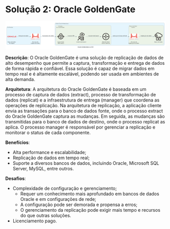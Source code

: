 # Solução 2: Oracle GoldenGate

![Arquitetura sugerida](../diagrams/oracle_goldengate_na_oci.png)

**Descrição**:
O Oracle GoldenGate é uma solução de replicação de dados de alto desempenho que permite a captura, transformação e entrega de dados de forma rápida e confiável. Essa solução é capaz de migrar dados em tempo real e é altamente escalável, podendo ser usada em ambientes de alta demanda.

**Arquitetura**:
A arquitetura do Oracle GoldenGate é baseada em um processo de captura de dados (extract), processo de transformação de dados (replicat) e a infraestrutura de entrega (manager) que coordena as operações de replicação. Na arquitetura de replicação, a aplicação cliente envia as transações para o banco de dados fonte, onde o processo extract do Oracle GoldenGate captura as mudanças. Em seguida, as mudanças são transmitidas para o banco de dados de destino, onde o processo replicat as aplica. O processo manager é responsável por gerenciar a replicação e monitorar o status de cada componente.

**Benefícios**:
- Alta performance e escalabilidade;
- Replicação de dados em tempo real;
- Suporte a diversos bancos de dados, incluindo Oracle, Microsoft SQL Server, MySQL, entre outros.

**Desafios**:
- Complexidade de configuração e gerenciamento;
  - Requer um conhecimento mais aprofundado em bancos de dados Oracle e em configurações de rede;
  - A configuração pode ser demorada e propensa a erros;
  - O gerenciamento da replicação pode exigir mais tempo e recursos do que outras soluções.
- Licenciamento pago.
